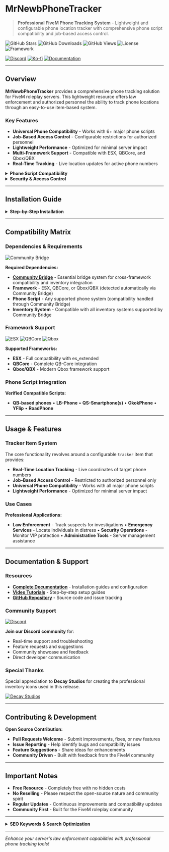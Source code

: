 # MrNewbPhoneTracker

> **Professional FiveM Phone Tracking System** - Lightweight and configurable phone location tracker with comprehensive phone script compatibility and job-based access control.

![GitHub Stars](https://img.shields.io/github/stars/MrNewb/MrNewbPhoneTracker?style=for-the-badge&color=FFD700) ![GitHub Downloads](https://img.shields.io/github/downloads/MrNewb/MrNewbPhoneTracker/total?style=for-the-badge&color=00FF00) ![GitHub Views](https://img.shields.io/badge/Views-1.2K+-purple?style=for-the-badge&logo=github) ![License](https://img.shields.io/badge/License-FREE-brightgreen?style=for-the-badge) ![Framework](https://img.shields.io/badge/Framework-ESX%20%7C%20QBCore%20%7C%20Qbox-blue?style=for-the-badge)

[![Discord](https://img.shields.io/discord/1204398264812830720?label=Discord&logo=discord&color=7289DA&style=for-the-badge)](https://discord.gg/mrnewbscripts) [![Ko-fi](https://img.shields.io/badge/Support-Ko--fi-FF5E5B?style=for-the-badge&logo=ko-fi)](https://ko-fi.com/R5R76BIM9) [![Documentation](https://img.shields.io/badge/Docs-GitBook-blue?style=for-the-badge&logo=gitbook)](https://mrnewbs-scrips.gitbook.io/guide)

---

## Overview

**MrNewbPhoneTracker** provides a comprehensive phone tracking solution for FiveM roleplay servers. This lightweight resource offers law enforcement and authorized personnel the ability to track phone locations through an easy-to-use item-based system.

### Key Features

- **Universal Phone Compatibility** - Works with 6+ major phone scripts
- **Job-Based Access Control** - Configurable restrictions for authorized personnel
- **Lightweight Performance** - Optimized for minimal server impact
- **Multi-Framework Support** - Compatible with ESX, QBCore, and Qbox/QBX
- **Real-Time Tracking** - Live location updates for active phone numbers

<details>
<summary><strong>Phone Script Compatibility</strong></summary>

**Supported Phone Scripts:**
- **QB-based phones** - Framework-integrated phone systems
- **LB-Phone** - Advanced phone system with extensive features  
- **QS-Smartphone(s)** - Popular smartphone script variants
- **OkokPhone** - Feature-rich phone system
- **YFlip** - Lightweight phone script
- **RoadPhone** - Road-themed phone system

</details>

<details>
<summary><strong>Security & Access Control</strong></summary>

- **Job Restrictions** - Limit access to specific jobs (police, federal agents, etc.)
- **Configurable Permissions** - Flexible access control system
- **Audit Trail** - Track usage for administrative purposes
- **Secure Implementation** - Protected against unauthorized access

</details>

---

## Installation Guide

<details>
<summary><strong>Step-by-Step Installation</strong></summary>

### Prerequisites
- **Community Bridge** - Required bridge system (install first)
- **Framework** - ESX, QBCore, or Qbox/QBX (automatically detected)
- **Phone Script** - Any of the supported phone systems
- **Inventory System** - Framework-compatible inventory

### Quick Setup
1. Download and extract the resource to your `resources` folder
2. Add `ensure MrNewbPhoneTracker` to your `server.cfg`
3. Configure job restrictions in the config file
4. Add the tracker item to your inventory system
5. Restart your server

### Configuration
- Edit the configuration file to set job restrictions
- Customize tracker item properties
- Configure phone script compatibility settings

For detailed installation instructions, visit our complete documentation.

</details>

---

## Compatibility Matrix

### Dependencies & Requirements
![Community Bridge](https://img.shields.io/badge/Requires-Community_Bridge-critical?style=for-the-badge&logo=bridge&logoColor=white)

**Required Dependencies:**
- **[Community Bridge](https://github.com/MrNewb/community_bridge)** - Essential bridge system for cross-framework compatibility and inventory integration
- **Framework** - ESX, QBCore, or Qbox/QBX (detected automatically via Community Bridge)
- **Phone Script** - Any supported phone system (compatibility handled through Community Bridge)
- **Inventory System** - Compatible with all inventory systems supported by Community Bridge

### Framework Support
![ESX](https://img.shields.io/badge/ESX-✅_Compatible-green?style=flat-square) ![QBCore](https://img.shields.io/badge/QBCore-✅_Compatible-green?style=flat-square) ![Qbox](https://img.shields.io/badge/Qbox/QBX-✅_Compatible-green?style=flat-square)

**Supported Frameworks:**
- **ESX** - Full compatibility with es_extended
- **QBCore** - Complete QB-Core integration
- **Qbox/QBX** - Modern Qbox framework support

### Phone Script Integration

**Verified Compatible Scripts:**
- **QB-based phones** • **LB-Phone** • **QS-Smartphone(s)** • **OkokPhone** • **YFlip** • **RoadPhone**

---

## Usage & Features

### Tracker Item System
The core functionality revolves around a configurable `tracker` item that provides:

- **Real-Time Location Tracking** - Live coordinates of target phone numbers
- **Job-Based Access Control** - Restricted to authorized personnel only
- **Universal Phone Compatibility** - Works with all major phone scripts
- **Lightweight Performance** - Optimized for minimal server impact

### Use Cases
**Professional Applications:**
- **Law Enforcement** - Track suspects for investigations • **Emergency Services** - Locate individuals in distress • **Security Operations** - Monitor VIP protection • **Administrative Tools** - Server management assistance

---

## Documentation & Support

### Resources
- **[Complete Documentation](https://mrnewbs-scrips.gitbook.io/guide)** - Installation guides and configuration
- **[Video Tutorials](https://www.youtube.com/@mrnewb2819)** - Step-by-step setup guides
- **[GitHub Repository](https://github.com/MrNewb/MrNewbPhoneTracker)** - Source code and issue tracking

### Community Support
[![Discord](https://discordapp.com/api/guilds/1204398264812830720/widget.png?style=banner2)](https://discord.gg/mrnewbscripts)

**Join our Discord community** for:
- Real-time support and troubleshooting
- Feature requests and suggestions
- Community showcase and feedback
- Direct developer communication

### Special Thanks
Special appreciation to **Decay Studios** for creating the professional inventory icons used in this release.

[![Decay Studios](https://i.imgur.com/a6n1J4u.png)](https://discord.gg/yDXZwZPjdN)

---

## Contributing & Development

**Open Source Contribution:**
- **Pull Requests Welcome** - Submit improvements, fixes, or new features
- **Issue Reporting** - Help identify bugs and compatibility issues
- **Feature Suggestions** - Share ideas for enhancements
- **Community Driven** - Built with feedback from the FiveM community

---

## Important Notes

- **Free Resource** - Completely free with no hidden costs
- **No Reselling** - Please respect the open-source nature and community spirit
- **Regular Updates** - Continuous improvements and compatibility updates
- **Community First** - Built for the FiveM roleplay community

---

<details>
<summary><strong>SEO Keywords & Search Optimization</strong></summary>

**FiveM Scripts:** FiveM scripts • FiveM resources • FiveM development • FiveM server scripts • Custom FiveM scripts • Professional FiveM scripts • FiveM script developer • FiveM lua scripts • Best FiveM scripts • Free FiveM scripts • Quality FiveM scripts • Phone tracking scripts

**Phone Tracking System:** FiveM phone tracker • Phone tracking FiveM • FiveM phone location • Phone GPS tracker • Phone surveillance • FiveM tracking system • Phone monitoring • Location tracking FiveM • Phone ping system • FiveM phone scripts

**Law Enforcement Tools:** Police scripts FiveM • Law enforcement FiveM • Police tools • Investigation scripts • Surveillance tools FiveM • Police tracking • Emergency services • Federal agent tools • Security scripts

**Framework Compatibility:** ESX scripts • QBCore scripts • Qbox scripts • QBX scripts • QB-Core resources • Multi-framework scripts • ESX resources • QBCore resources • Framework compatibility • Universal FiveM scripts • Cross-framework development • ESX QBCore Qbox compatibility

**Phone Script Integration:** LB-Phone integration • QS-Smartphone compatibility • OkokPhone scripts • YFlip phone • RoadPhone support • QB phone systems • Phone script compatibility • Multi-phone support

**Free Resources:** Free FiveM scripts • Open source FiveM • Community FiveM scripts • No escrow FiveM • Unencrypted scripts • Community resources • Free roleplay scripts • Open source roleplay • Community driven development

**Roleplay Enhancement:** GTA V roleplay • GTA RP scripts • Roleplay server scripts • RP server resources • Immersive roleplay • Professional roleplay scripts • Roleplay enhancement tools • Police roleplay • Investigation roleplay

**Security & Access Control:** Job restrictions FiveM • Access control scripts • Permission systems • Security scripts • Authorization tools • Role-based access • Job-based permissions

**Technical Features:** Lua programming • Lua scripting • FiveM development • Lightweight scripts • Performance optimization • Real-time tracking • Location services • GPS systems

**Server Administration:** Admin tools FiveM • Server management • Player tracking • Server utilities • Administrative scripts • Monitoring tools • Server enhancement

**Search Tags:** `fivem-scripts` `phone-tracking` `law-enforcement` `police-tools` `esx-scripts` `qbcore-scripts` `qbox-scripts` `qbx-scripts` `phone-scripts` `lb-phone` `qs-smartphone` `okokphone` `free-fivem` `lua-programming` `gta5-roleplay` `roleplay-scripts` `tracking-system` `surveillance-tools` `fivem-resources` `open-source` `multi-framework` `professional-scripts` `security-tools` `free` `fivem` `qbcore` `qbox` `qbx` `esx` `qb-core` `tracker`

</details>

---

*Enhance your server's law enforcement capabilities with professional phone tracking tools!*
